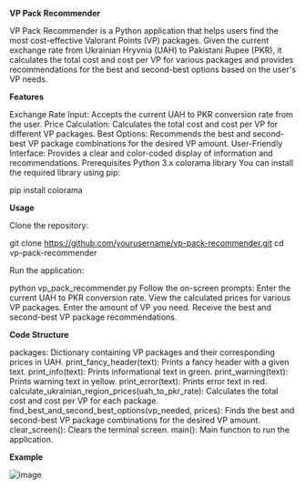 **VP Pack Recommender**

VP Pack Recommender is a Python application that helps users find the most cost-effective Valorant Points (VP) packages. Given the current exchange rate from Ukrainian Hryvnia (UAH) to Pakistani Rupee (PKR), it calculates the total cost and cost per VP for various packages and provides recommendations for the best and second-best options based on the user's VP needs.

**Features**

Exchange Rate Input: Accepts the current UAH to PKR conversion rate from the user.
Price Calculation: Calculates the total cost and cost per VP for different VP packages.
Best Options: Recommends the best and second-best VP package combinations for the desired VP amount.
User-Friendly Interface: Provides a clear and color-coded display of information and recommendations.
Prerequisites
Python 3.x
colorama library
You can install the required library using pip:

pip install colorama


**Usage**

Clone the repository:

git clone https://github.com/yourusername/vp-pack-recommender.git
cd vp-pack-recommender

Run the application:

python vp_pack_recommender.py
Follow the on-screen prompts:
Enter the current UAH to PKR conversion rate.
View the calculated prices for various VP packages.
Enter the amount of VP you need.
Receive the best and second-best VP package recommendations.

**Code Structure**

packages: Dictionary containing VP packages and their corresponding prices in UAH.
print_fancy_header(text): Prints a fancy header with a given text.
print_info(text): Prints informational text in green.
print_warning(text): Prints warning text in yellow.
print_error(text): Prints error text in red.
calculate_ukrainian_region_prices(uah_to_pkr_rate): Calculates the total cost and cost per VP for each package.
find_best_and_second_best_options(vp_needed, prices): Finds the best and second-best VP package combinations for the desired VP amount.
clear_screen(): Clears the terminal screen.
main(): Main function to run the application.

**Example**

![image](https://github.com/user-attachments/assets/9dd0ae41-4908-4400-afa3-6a9dd11b53e1)


